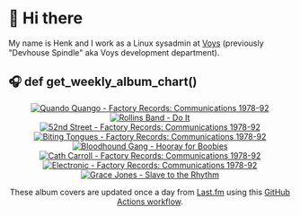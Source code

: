 # 👋 Hi there

My name is Henk and I work as a Linux sysadmin at <a href="https://www.voys.co/about/">Voys</a> (previously "Devhouse Spindle" aka Voys development department).

## 🎧 def get_weekly_album_chart()
<!-- lastfm -->
<p align="center"><a href="https://www.last.fm/music/Quando+Quango/Factory+Records:+Communications+1978-92"><img src="https://lastfm.freetls.fastly.net/i/u/64s/cd1cb213b05a485580f9b2262daf7760.png" title="Quando Quango - Factory Records: Communications 1978-92"></a> <a href="https://www.last.fm/music/Rollins+Band/Do+It"><img src="https://lastfm.freetls.fastly.net/i/u/64s/902d5a5008ffd387631595102596d1ce.jpg" title="Rollins Band - Do It"></a> <a href="https://www.last.fm/music/52nd+Street/Factory+Records:+Communications+1978-92"><img src="https://lastfm.freetls.fastly.net/i/u/64s/1f5905a1640c4ce9a2c37076257d291a.png" title="52nd Street - Factory Records: Communications 1978-92"></a> <a href="https://www.last.fm/music/Biting+Tongues/Factory+Records:+Communications+1978-92"><img src="https://lastfm.freetls.fastly.net/i/u/64s/f9ff02d72cd2401abda701a28f802c39.png" title="Biting Tongues - Factory Records: Communications 1978-92"></a> <a href="https://www.last.fm/music/Bloodhound+Gang/Hooray+for+Boobies"><img src="https://lastfm.freetls.fastly.net/i/u/64s/293afd8c6f224780a31332a7d364d1a3.png" title="Bloodhound Gang - Hooray for Boobies"></a> <a href="https://www.last.fm/music/Cath+Carroll/Factory+Records:+Communications+1978-92"><img src="https://lastfm.freetls.fastly.net/i/u/64s/578cbc316b0fe49efc7d41b59c454aa9.jpg" title="Cath Carroll - Factory Records: Communications 1978-92"></a> <a href="https://www.last.fm/music/Electronic/Factory+Records:+Communications+1978-92"><img src="https://lastfm.freetls.fastly.net/i/u/64s/6182bae85253cc0b331956b7acac3c10.jpg" title="Electronic - Factory Records: Communications 1978-92"></a> <a href="https://www.last.fm/music/Grace+Jones/Slave+to+the+Rhythm"><img src="https://lastfm.freetls.fastly.net/i/u/64s/38cf8ebb7260a0d73b85f0111900e01a.png" title="Grace Jones - Slave to the Rhythm"></a> </p>

<p align="center">These album covers are updated once a day from <a href="https://www.last.fm/user/hbokh">Last.fm</a> using this <a href="https://github.com/marketplace/actions/lastfm-to-markdown">GitHub Actions workflow</a>.</p>
